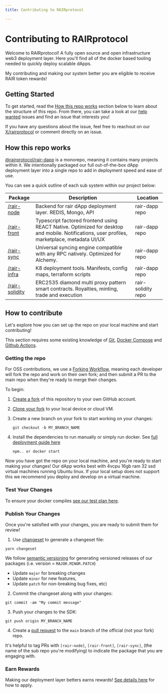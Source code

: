 ```yaml
---
title: Contributing to RAIRprotocol

---
```


# Contributing to RAIRprotocol

Welcome to RAIRprotocol! A fully open source and open infrastructure web3 deployment layer. Here you'll find all of the docker based tooling needed to quickly deploy scalable dApps. 

My contributing and making our system better you are eligible to receive RAIR token rewards!

## Getting Started

To get started, read the [How this repo works](#how-this-repo-works) section below to learn about the structure of this repo. From there, you can take a look at our [help wanted](https://github.com/thirdweb-dev/js/labels/good%20first%20issue) issues and find an issue that interests you!

If you have any questions about the issue, feel free to reachout on our [X/rairprotocol](https://x.com/rairprotocol) or comment directly on an issue. 


## How this repo works

[@rairprotocol/rair-dapp](https://github.com/rairprotocol/rair-dapp) is a monorepo, meaning it contains many projects within it. We intentionally packaged our full out-of-the-box dApp deployment layer into a single repo to add in deployment speed and ease of use. 


You can see a quick outline of each sub system within our project below:

| Package                        | Description                                                          | Location                                                                                                                                                                   |
| --------------------------------- | -------------------------------------------------------------------- | -------------------------------------------------------------------------------------------------------------------------------------------------------------------------------- |
| [/rair-node](./rair-dapp/rairnode)         | Backend for rair dApp deployment layer. REDIS, Mongo, API   | rair-dapp repo          </a>         |
| [/rair-front](./rair-dapp/rair-front)     | Typescript factored frontend using REACT Native. Optimized for desktop and mobile. Notifications, user profiles, marketplace, metadata UI/UX                | rair-dapp repo     |
| [/rair-sync](./packages/auth)       | Universal syncing engine compatible with any RPC natively. Optimized for Alchemy.                | rair-dapp repo       |
| [/rair-infra](./packages/storage) | K8 deployment tools. Manifests, config  maps, terraform scripts         | rair-dapp repo |
| [/rair-solidity](./packages/cli)         | ERC2535 diamond multi proxy pattern smart contracts. Royalties, minting, trade and execution | rair-solidity repo                           |

## How to contribute

Let's explore how you can set up the repo on your local machine and start contributing!

This section requires some existing knowledge of [Git](https://git-scm.com/), [Docker Compose](https://docs.docker.com/compose/) and [Github Actions](https://docs.github.com/en/actions).



### Getting the repo

For OSS contributions, we use a [Forking Workflow](https://www.atlassian.com/git/tutorials/comparing-workflows/forking-workflow), meaning each developer will fork the repo and work on their own fork; and then submit a PR to the main repo when they're ready to merge their changes.

To begin:

1. [Create a fork](https://github.com/rairprotocol/rair-dapp/fork) of this repository to your own GitHub account.

2. [Clone your fork](https://help.github.com/articles/cloning-a-repository/) to your local device or cloud VM.

3. Create a new branch on your fork to start working on your changes:

   ```
   git checkout -b MY_BRANCH_NAME
   ```

4. Install the dependencies to run manually or simply run docker. See [full deployment guide here](https://docs.rairprotocol.org/rairprotocol/installation-and-testing/getting-started/rairlite-single-vm)
   ```
   npm.. or docker start
   ```

Now you have got the repo on your local machine, and you're ready to start making your changes! Our dApp works best with 4vcpu 16gb ram 32 ssd virtual machines running Ubuntu linux. If your local setup does not support this we recommend you deploy and develop on a virtual machine. 

### Test Your Changes

To ensure your docker compiles [see our test plan here](https://docs.rairprotocol.org/rairprotocol/installation-and-testing/getting-started/rairlite-single-vm/mvp-test-plan). 

### Publish Your Changes

Once you're satisfied with your changes, you are ready to submit them for review!

1. Use [changeset](https://github.com/changesets/changesets) to generate a changeset file:

```
yarn changeset
```

We follow [semantic versioning](https://semver.org/) for generating versioned releases of our packages (i.e. version = `MAJOR.MINOR.PATCH`)

- Update `major` for breaking changes
- Update `minor` for new features,
- Update `patch` for non-breaking bug fixes, etc)

2. Commit the changeset along with your changes:

```
git commit -am "My commit message"
```

3. Push your changes to the SDK:

```
git push origin MY_BRANCH_NAME
```

4. Create a [pull request](https://www.atlassian.com/git/tutorials/making-a-pull-request) to the `main` branch of the official (not your fork) repo.

It's helpful to tag PRs with `[rair-node]`, `[rair-front]`, `[rair-sync]`, (the name of the sub repo you're modifying) to indicate the package that you are engaging with.

### Earn Rewards

Making our deployment layer betters earns rewards! [See details here](https://docs.rairprotocol.org/rairprotocol/tokenomics/litepaper-start-here) for how to apply. 

